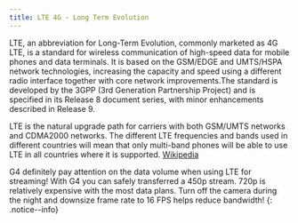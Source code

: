 ```yaml
---
title: LTE 4G - Long Term Evolution
---
```


LTE, an abbreviation for Long-Term Evolution, commonly marketed as 4G LTE, is a standard for wireless communication of high-speed data for mobile
phones and data terminals. It is based on the GSM/EDGE and UMTS/HSPA network technologies, increasing the capacity and speed using a different
radio interface together with core network improvements.The standard is developed by the 3GPP (3rd Generation Partnership Project) and is specified
in its Release 8 document series, with minor enhancements described in Release 9.

LTE is the natural upgrade path for carriers with both GSM/UMTS networks and CDMA2000 networks. The different LTE frequencies and bands used in
different countries will mean that only multi-band phones will be able to use LTE in all countries where it is supported.
<a href="https://en.wikipedia.org/wiki/Long_Term_Evolution" target="_blank">Wikipedia</a> 

G4 definitely pay attention on the data volume when using LTE for streaming! With G4 you can safely transferred a 450p stream. 720p is relatively
expensive with the most data plans. Turn off the camera during the night and downsize frame rate to 16 FPS helps reduce bandwidth!
{: .notice--info}
